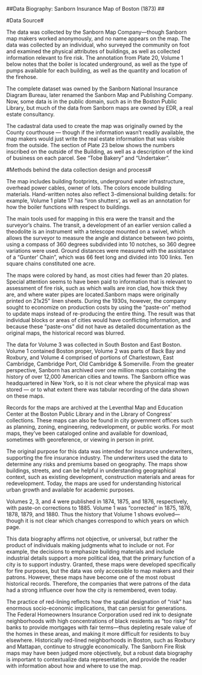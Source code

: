 ##Data Biography: Sanborn Insurance Map of Boston (1873) ##

#Data Source# 

The data was collected by the Sanborn Map Company—though Sanborn map makers worked anonymously, and no name appears on the map. The data was collected by an individual, who surveyed the community on foot and examined the physical attributes of buildings, as well as collected information relevant to fire risk. The annotation from Plate 20, Volume 1 below notes that the boiler is located underground, as well as the type of pumps available for each building, as well as the quantity and location of the firehose. 

The complete dataset was owned by the Sanborn National Insurance Diagram Bureau, later renamed the Sanborn Map and Publishing Company. Now, some data is in the public domain, such as in the Boston Public Library, but much of the data from Sanborn maps are owned by EDR, a real estate consultancy.

The cadastral data used to create the map was originally owned by the County courthouse — though if the information wasn’t readily available, the map makers would just write the real estate information that was visible from the outside. The section of Plate 23 below shows the numbers inscribed on the outside of the Building, as well as a description of the kind of business on each parcel. See “Tobe Bakery” and “Undertaker”.

#Methods behind the data collection design and process#

The map includes building footprints, underground water infrastructure, overhead power cables, owner of lots. The colors encode building materials. Hand-written notes also reflect 3-dimensional building details: for example, Volume 1 plate 17 has “iron shutters’, as well as an annotation for how the boiler functions with respect to buildings.  

The main tools used for mapping in this era were the transit and the surveyor’s chains. The transit, a development of an earlier version called a theodolite is an instrument with a telescope mounted on a swivel, which allows the surveyor to measure the angle and distance between two points, using a compass of 360 degrees subdivided into 10 notches, so 360 degree variations were used. Ground distances were measured with the assistance of a “Gunter’ Chain”, which was 66 feet long and divided into 100 links. Ten square chains constituted one acre. 

The maps were colored by hand, as most cities had fewer than 20 plates. Special attention seems to have been paid to information that is relevant to assessment of fire risk, such as which walls are iron clad, how thick they are, and where water pipes are located.Sanborn maps were originally printed on 21x25” linen sheets. During the 1930s, however, the company sought to economize on production costs by using the “paste-on” method to update maps instead of re-producing the entire thing. The result was that individual blocks or areas of cities would have conflicting information, and because these “paste-ons” did not have as detailed documentation as the original maps, the historical record was blurred. 

The data for Volume 3 was collected in South Boston and East Boston. Volume 1 contained Boston proper, Volume 2 was parts of Back Bay and Roxbury, and Volume 4 comprised of portions of Charlestown, East Cambridge, Cambridge Port, Old Cambridge & Somerville. From the greater perspective, Sanborn has archived over one million maps containing the history of over 12,000 American cities and towns. The Sanborn office was headquartered in New York, so it is not clear where the physical map was stored — or to what extent there was tabular recording of the data shown on these maps.

Records for the maps are archived at the Leventhal Map and Education Center at the Boston Public Library and in the Library of Congress’ collections. These maps can also be found in city government offices such as planning, zoning, engineering, redevelopment, or public works. For most maps, they’ve been cataloged online and available for download, sometimes with georeference, or viewing in person in print.

The original purpose for this data was intended for insurance underwriters, supporting the fire insurance industry. The underwriters used the data to determine any risks and premiums based on geography. The maps show buildings, streets, and can be helpful in understanding geographical context, such as existing development, construction materials and areas for redevelopment. Today, the maps are used for understanding historical urban growth and available for academic purposes. 

Volumes 2, 3, and 4 were published in 1874, 1875, and 1876, respectively, with paste-on corrections to 1885. Volume 1 was “corrected” in 1875, 1876, 1878, 1879, and 1880. Thus the history that Volume 1 shows evolved—though it is not clear which changes correspond to which years on which page. 

This data biography affirms not objective, or universal, but rather the product of individuals making judgments what to include or not. For example, the decisions to emphasize building materials and include industrial details support a more political idea, that the primary function of a city is to support industry. Granted, these maps were developed specifically for fire purposes, but the data was only accessible to map makers and their patrons. However, these maps have become one of the most robust historical records. Therefore, the companies that were patrons of the data had a strong influence over how the city is remembered, even today. 

The practice of red-lining reflects how the spatial designation of “risk” has enormous socio-economic implications, that can persist for generations. The Federal Homeowners Insurance Corporation used red ink to designate neighborhoods with high concentrations of black residents as “too risky” for banks to provide mortgages with fair terms—thus depleting resale value of the homes in these areas, and making it more difficult for residents to buy elsewhere. Historically red-lined neighborhoods in Boston, such as Roxbury and Mattapan, continue to struggle economically. The Sanborn Fire Risk maps may have been judged more objectively, but a robust data biography is important to contextualize data representation, and provide the reader with information about how and where to use the map.
